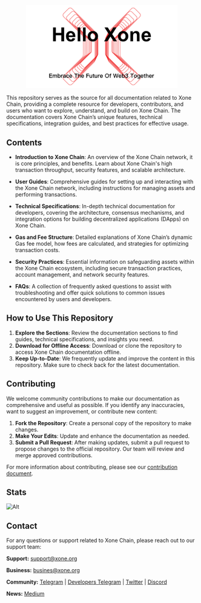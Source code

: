 <p align="center">
  <img src="./public/images/docs_banner.png" alt="docs banner" width="400">
</p>

This repository serves as the source for all documentation related to Xone Chain, providing a complete resource for developers, contributors, and users who want to explore, understand, and build on Xone Chain. The documentation covers Xone Chain’s unique features, technical specifications, integration guides, and best practices for effective usage.

## Contents

- **Introduction to Xone Chain**: An overview of the Xone Chain network, it is core principles, and benefits. Learn about Xone Chain's high transaction throughput, security features, and scalable architecture.
- **User Guides**: Comprehensive guides for setting up and interacting with the Xone Chain network, including instructions for managing assets and performing transactions.

- **Technical Specifications**: In-depth technical documentation for developers, covering the architecture, consensus mechanisms, and integration options for building decentralized applications (DApps) on Xone Chain.

- **Gas and Fee Structure**: Detailed explanations of Xone Chain’s dynamic Gas fee model, how fees are calculated, and strategies for optimizing transaction costs.

- **Security Practices**: Essential information on safeguarding assets within the Xone Chain ecosystem, including secure transaction practices, account management, and network security features.

- **FAQs**: A collection of frequently asked questions to assist with troubleshooting and offer quick solutions to common issues encountered by users and developers.

## How to Use This Repository

1. **Explore the Sections**: Review the documentation sections to find guides, technical specifications, and insights you need.
2. **Download for Offline Access**: Download or clone the repository to access Xone Chain documentation offline.
3. **Keep Up-to-Date**: We frequently update and improve the content in this repository. Make sure to check back for the latest documentation.

## Contributing

We welcome community contributions to make our documentation as comprehensive and useful as possible. If you identify any inaccuracies, want to suggest an improvement, or contribute new content:

1. **Fork the Repository**: Create a personal copy of the repository to make changes.
2. **Make Your Edits**: Update and enhance the documentation as needed.
3. **Submit a Pull Request**: After making updates, submit a pull request to propose changes to the official repository. Our team will review and merge approved contributions.

For more information about contributing, please see our [contribution document](https://docs.xone.org/study/contribut).

## Stats

![Alt](https://repobeats.axiom.co/api/embed/c85aaded2d7e9909ea7e6c8fab08988cb709cc80.svg "Repobeats analytics image")

## Contact

For any questions or support related to Xone Chain, please reach out to our support team:

**Support:** [support@xone.org](mailto:support@xone.org)

**Business:** [busines@xone.org](mailto:busines@xone.org)

**Community:** [Telegram](https://t.me/hello_xonechain) | [Developers Telegram](https://t.me/Xone_Developers) | [Twitter](https://x.com/xone_chain) | [Discord](https://discord.gg/HrK3UNB2)

**News:** [Medium](https://medium.com/@xone_chain)
